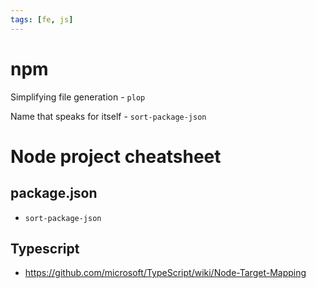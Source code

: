 ```yaml
---
tags: [fe, js]
---
```


# npm

Simplifying file generation - `plop`

Name that speaks for itself - `sort-package-json`

# Node project cheatsheet

## package.json

- `sort-package-json`

## Typescript

- https://github.com/microsoft/TypeScript/wiki/Node-Target-Mapping
